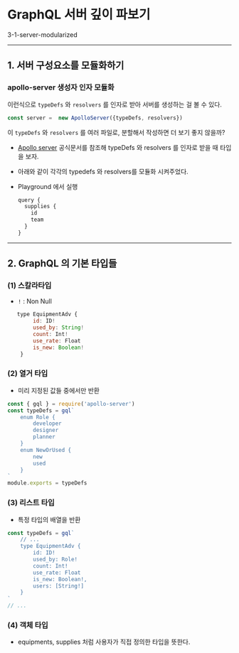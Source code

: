 # GraphQL 서버 깊이 파보기

3-1-server-modularized

---

## 1. 서버 구성요소를 모듈화하기

### apollo-server 생성자 인자 모듈화

이런식으로 `typeDefs` 와 `resolvers` 를 인자로 받아 서버를 생성하는 걸 볼 수 있다.

```javascript
const server =  new ApolloServer({typeDefs, resolvers})
```



이 `typeDefs` 와 `resolvers` 를 여러 파일로, 분할해서 작성하면 더 보기 좋지 않을까?

* [Apollo server](https://www.apollographql.com/docs/apollo-server/api/apollo-server/) 공식문서를 참조해 typeDefs 와 resolvers 를 인자로 받을 때 타입을 보자.
* 아래와 같이  각각의 typedefs 와 resolvers를 모듈화 시켜주었다.

* Playground 에서 실행 

  ```javascript
  query {
    supplies {
      id
      team
    }
  }
  ```

----

## 2. GraphQL 의 기본 타입들

### (1) 스칼라타입 

* `!` : Non Null  

```javascript
   type EquipmentAdv {
        id: ID!
        used_by: String!
        count: Int!
        use_rate: Float
        is_new: Boolean!
    }
```



### (2) 열거 타입

* 미리 지정된 값들 중에서만 반환

```javascript
const { gql } = require('apollo-server')
const typeDefs = gql`
    enum Role {
        developer
        designer
        planner
    }
    enum NewOrUsed {
        new
        used
    }
`
module.exports = typeDefs
```



### (3) 리스트 타입

* 특정 타입의 배열을 반환

```typescript
const typeDefs = gql`
    // ...
    type EquipmentAdv {
        id: ID!
        used_by: Role!
        count: Int!
        use_rate: Float
        is_new: Boolean!,
        users: [String!]
    }
`
// ...
```



### (4) 객체 타입

* equipments, supplies 처럼 사용자가 직접 정의한 타입을 뜻한다.